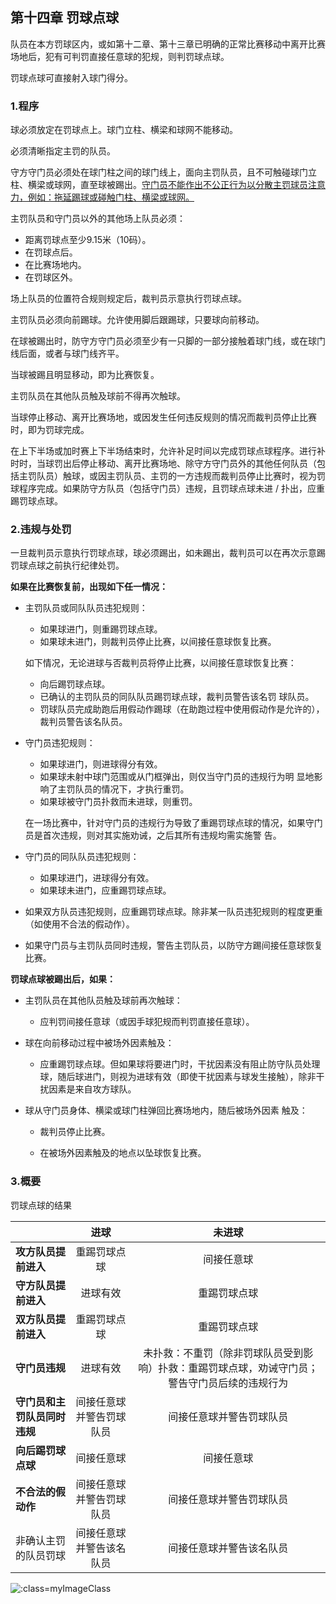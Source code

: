 ## 第十四章 罚球点球

队员在本方罚球区内，或如第十二章、第十三章已明确的正常比赛移动中离开比赛场地后，犯有可判罚直接任意球的犯规，则判罚球点球。

罚球点球可直接射入球门得分。

### 1.程序

球必须放定在罚球点上。球门立柱、横梁和球网不能移动。

必须清晰指定主罚的队员。

守方守门员必须处在球门柱之间的球门线上，面向主罚队员，且不可触碰球门立柱、横梁或球网，直至球被踢出。<u>守门员不能作出不公正行为以分散主罚球员注意力，例如：拖延踢球或碰触门柱、横梁或球网。</u>

主罚队员和守门员以外的其他场上队员必须：

- 距离罚球点至少9.15米（10码）。
- 在罚球点后。
- 在比赛场地内。
- 在罚球区外。

场上队员的位置符合规则规定后，裁判员示意执行罚球点球。

主罚队员必须向前踢球。允许使用脚后跟踢球，只要球向前移动。

在球被踢出时，防守方守门员必须至少有一只脚的一部分接触着球门线，或在球门线后面，或者与球门线齐平。

当球被踢且明显移动，即为比赛恢复。

主罚队员在其他队员触及球前不得再次触球。

当球停止移动、离开比赛场地，或因发生任何违反规则的情况而裁判员停止比赛时，即为罚球完成。

在上下半场或加时赛上下半场结束时，允许补足时间以完成罚球点球程序。进行补时时，当球罚出后停止移动、离开比赛场地、除守方守门员外的其他任何队员（包括主罚队员）触球，或因主罚队员、主罚的一方违规而裁判员停止比赛时，视为罚球程序完成。如果防守方队员（包括守门员）违规，且罚球点球未进 / 扑出，应重踢罚球点球。

### 2.违规与处罚

一旦裁判员示意执行罚球点球，球必须踢出，如未踢出，裁判员可以在再次示意踢罚球点球之前执行纪律处罚。

**如果在比赛恢复前，出现如下任一情况：**

- 主罚队员或同队队员违犯规则：

  - 如果球进门，则重踢罚球点球。
  - 如果球未进门，则裁判员停止比赛，以间接任意球恢复比赛。

  如下情况，无论进球与否裁判员将停止比赛，以间接任意球恢复比赛：

  - 向后踢罚球点球。
  - 已确认的主罚队员的同队队员踢罚球点球，裁判员警告该名罚 球队员。
  - 罚球队员完成助跑后用假动作踢球（在助跑过程中使用假动作是允许的），裁判员警告该名队员。

- 守门员违犯规则：

  - 如果球进门，则进球得分有效。
  - 如果球未射中球门范围或从门框弹出，则仅当守门员的违规行为明
    显地影响了主罚队员的情况下，才执行重罚。
  - 如果球被守门员扑救而未进球，则重罚。

  在一场比赛中，针对守门员的违规行为导致了重踢罚球点球的情况，如果守门员是首次违规，则对其实施劝诫，之后其所有违规均需实施警
  告。

- 守门员的同队队员违犯规则：

  - 如果球进门，进球得分有效。
  - 如果球未进门，应重踢罚球点球。

- 如果双方队员违犯规则，应重踢罚球点球。除非某一队员违犯规则的程度更重（如使用不合法的假动作）。

- 如果守门员与主罚队员同时违规，警告主罚队员，以防守方踢间接任意球恢复比赛。

**罚球点球被踢出后，如果：**

- 主罚队员在其他队员触及球前再次触球：

  - 应判罚间接任意球（或因手球犯规而判罚直接任意球）。

- 球在向前移动过程中被场外因素触及：

  - 应重踢罚球点球。但如果球将要进门时，干扰因素没有阻止防守队员处理球，随后球进门，则视为进球有效（即使干扰因素与球发生接触），除非干扰因素是来自攻方球队。

- 球从守门员身体、横梁或球门柱弹回比赛场地内，随后被场外因素 触及：

  - 裁判员停止比赛。

  - 在被场外因素触及的地点以坠球恢复比赛。

### 3.概要

罚球点球的结果

|                              |           进球           |                            未进球                            |
| :--------------------------- | :----------------------: | :----------------------------------------------------------: |
| **攻方队员提前进入**         |       重踢罚球点球       |                          间接任意球                          |
| **守方队员提前进入**         |         进球有效         |                         重踢罚球点球                         |
| **双方队员提前进入**         |       重踢罚球点球       |                         重踢罚球点球                         |
| **守门员违规**               |         进球有效         | 未扑救：不重罚（除非罚球队员受到影响）扑救：重踢罚球点球，劝诫守门员；警告守门员后续的违规行为 |
| **守门员和主罚队员同时违规** | 间接任意球并警告罚球队员 |                   间接任意球并警告罚球队员                   |
| **向后踢罚球点球**           |        间接任意球        |                          间接任意球                          |
| **不合法的假动作**           | 间接任意球并警告罚球队员 |                   间接任意球并警告罚球队员                   |
| 非确认主罚的队员罚球         | 间接任意球并警告该名队员 |                   间接任意球并警告该名队员                   |

![](../vertopal_a6e2a68e5d38415d827a2cae7f5e6c13/media/image31.png ':class=myImageClass')
